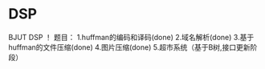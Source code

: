 # DSP
BJUT DSP ！
题目：
  1.huffman的编码和译码(done)
  2.域名解析(done)
  3.基于huffman的文件压缩(done)
  4.图片压缩(done)
  5.超市系统（基于B树,接口更新阶段）
